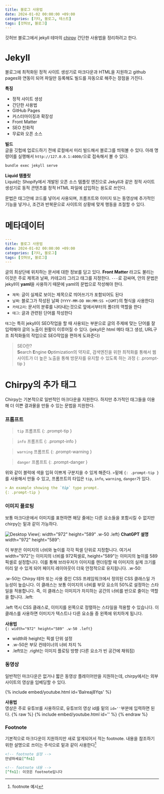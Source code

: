 ```yaml
---
title: 블로그 사용법
date: 2024-01-02 00:00:00 +09:00
categories: [기타, 블로그, 테스트]
tags: [것허브, 블로그]
---
```


깃허브 블로그에서 jekyll 테마의 [chirpy](https://github.com/cotes2020/jekyll-theme-chirpy/) 간단한 사용법을 정리하려고 한다.

# Jekyll
블로그에 최적화된 정적 사이트 생성기로 마크다운과 HTML을 지원하고 github pages와 연동이 되어 파일만 등록해도 빌드를 자동으로 해주는 장점을 가진다.

**특징**  
- 정적 사이트 생성
- 간단한 사용법
- GitHub Pages
- 커스터마이징과 확장성
- Front Matter
- SEO 친화적
- 무료와 오픈 소스

**빌드**  
글을 깃헙에 업로드하기 전에 로컬에서 미리 빌드해서 블로그를 띄워볼 수 있다. 아래 명령어를 실행해서 `http://127.0.0.1:4000/`으로 접속해서 볼 수 있다.
```sh
bundle exec jekyll serve
```


**Liquid 템플릿**  
Liquid는 Shopify에서 개발된 오픈 소스 템플릿 엔진으로 Jekyll과 같은 정적 사이트 생성기로 동적 콘텐츠를 정적 HTML 파일에 삽입하는 용도로 쓰인다.

문법은 태그안에 코드를 넣어서 사용되며, 프롬프트와 이미지 또는 동영상에 추가적인 기능을 넣거나, 조건과 반복문으로 사이트의 상황에 맞게 행동을 조절할 수 있다.


# 메타데이터
```yaml
---
title: 블로그 사용법
date: 2024-01-02 00:00:00 +09:00
categories: [기타, 블로그]
tags: [것허브, 블로그]
---
```

글의 최상단에 위치하는 문서에 대한 정보를 담고 있다. **Front Matter** 라고도 불리는 이것은 주로 제목과 날짜, 카테고리 그리고 태그를 지정한다. `---`로 감싸며, 안의 문법은 jekyll이 **yaml**을 사용하기 때문에 yaml의 문법으로 작성해야 한다.

- `제목`: 글이 실제로 보이는 제목으로 띄어쓰기가 포함되어도 된다
- `날짜`: 블로그가 작성된 날짜 (`YYYY-MM-DD HH:MM:SS +{GMT}`의 형식을 사용한다)
- `카테고리`: 문서의 분류를 나타내는것으로 앞에서부터의 폴더의 역할을 한다
- `태그`: 글과 관련된 단어를 작성한다

`태그`는 특히 jekyll이 SEO작업을 할 때 사용되는 부분으로 글의 주제에 맞는 단어를 잘 입력해야 글의 노출이 원활이 이루어질 수 있다. (jekyll은 html 메타 태그 생성, URL구조 최적화들의 작업으로 SEO작업을 편하게 도와준다)

> SEO란?  
**S**earch **E**ngine **O**ptimization의 약자로, 검색엔진을 위한 최적화를 통해서 웹사이트가 더 높은 노출을 통해 방문자를 유지할 수 있도록 하는 과정
{: .prompt-tip }


# Chirpy의 추가 태그
Chirpy는 기본적으로 일반적인 마크다운을 지원한다. 하지만 추가적인 태그들을 이용해 더 이쁜 결과물을 만들 수 있는 문법을 지원한다.

### 프롬프트
> `tip` 프롬프트
{: .prompt-tip }

> `info` 프롬프트
{: .prompt-info }

> `warning` 프롬프트
{: .prompt-warning }

> `danger` 프롬프트
{: .prompt-danger }

위와 같이 블럭에 색을 입혀 이쁘게 구분지을 수 있게 해준다. `>`밑에 `{: .prompt-tip }`를 사용해서 만들 수 있고, 프롬프트의 타입은 `tip`, `info`, `warning`, `danger`가 있다.
```md
> An example showing the `tip` type prompt.
{: .prompt-tip }
```

### 이미지 플로팅
보통 마크다운에서 이미지를 표현하면 해당 줄에는 다른 요소들을 포함시킬 수 없지만 chirpy는 밑과 같이 가능하다.

![Desktop View](/posts/20190808/mockup.png){: width="972" height="589" .w-50 .left}
**ChatGPT 설명**  
width="972" height="589":

이 부분은 이미지의 너비와 높이를 각각 픽셀 단위로 지정합니다.
여기서 width="972"는 이미지의 너비를 972픽셀로, height="589"는 이미지의 높이를 589픽셀로 설정합니다.
이를 통해 브라우저가 이미지를 렌더링할 때 이미지의 실제 크기를 미리 알 수 있게 되어 페이지 레이아웃이 더욱 안정적으로 유지됩니다.
.w-50:

.w-50는 Chirpy 테마 또는 사용 중인 CSS 프레임워크에서 정의된 CSS 클래스일 가능성이 높습니다.
이 클래스는 보통 이미지의 너비를 부모 요소의 50%로 설정하는 스타일을 적용합니다.
즉, 이 클래스는 이미지가 차지하는 공간의 너비를 반으로 줄이는 역할을 합니다.
.left:

.left 역시 CSS 클래스로, 이미지를 왼쪽으로 정렬하는 스타일을 적용할 수 있습니다.
이 클래스를 사용하면 이미지가 텍스트나 다른 요소들 중 왼쪽에 위치하게 됩니다.

**사용법**  
`{: width="972" height="589" .w-50 .left}`
- width와 height는 픽셀 단위 설정
- .w-50은 부모 컨테이너의 너비 차지 %
- .left또는 .right는 이미지 플로팅 방향 (다른 요소가 빈 공간에 채워짐)


### 동영상
일반적인 마크다운은 없거나 짧은 동영상 플레이어만을 지원하는데, chirpy에서는 외부 사이트의 영상을 임베딩할 수 있다.

{% include embed/youtube.html id='Balreaj8Yqs' %}

**사용법**  
영상은 주로 유튜브를 사용하므로, 유튜브의 영상 id를 밑의 `id=''`부분에 입력하면 된다.
{% raw %}
{% include embed/youtube.html id='' %}
{% endraw %}


### Footnote
기본적으로 마크다운이 지원하지만 새로 알게되어서 적는 footnote. 내용을 참조하기 위한 설명으로 쓰이는 주석으로 밑과 같이 사용한다[^fn1]
```md
<!-- footnote 설정 -->
안녕하세요[^fn1]

<!-- footnote 내용 -->
[^fn1]: 이것은 footnote입니다
```

[^fn1]: footnote 예시